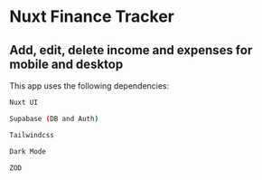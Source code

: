 # Nuxt Finance Tracker



## Add, edit, delete income and expenses for mobile and desktop

This app uses the following dependencies:

```bash
Nuxt UI

Supabase (DB and Auth)

Tailwindcss

Dark Mode

ZOD
```


